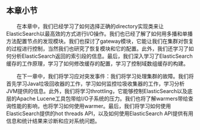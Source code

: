 ## 本章小节
<div style="text-indent:2em;">
<p>在本章中，我们已经学习了如何选择正确的directory实现类来让ElasticSearch以最高效的方式进行I/O操作。我们也已经了解了如何用多播和单播方法配置节点的发现模块。我们也探讨了gateway模块，它能让我们在集群对恢复的过程进行控制，当然我们也研究了恢复模块和它的配置。此外，我们还学习了如何分析ElasticSearch返回的索引段的信息。最后，我们深入学习了ElasticSearch缓存的工作原理，学习了如何修改缓存的配置，学习了控制域数组缓存的构建。
</p>
<p>在下一章中，我们将学习应对突发事件：我们将学习处理集群的故障。我们将首先学习Java垃圾回收器的工作，学习如何监控垃圾收集器的工作，学习分析JVM提供的信息。此外，我们将学习throttling，它能够控制ElasticSearch以及底层的Apache Lucene工具包带给I/O子系统的压力。我们也将了解warmers带给查询性能的影响，也将学习如何使用warmer。最后，我们将学习如何使用ElasticSearch提供的hot threads API，以及如何使用ElasticSearch API提供有用信息和统计结果来诊断和应对系统问题。</p>
</div>
